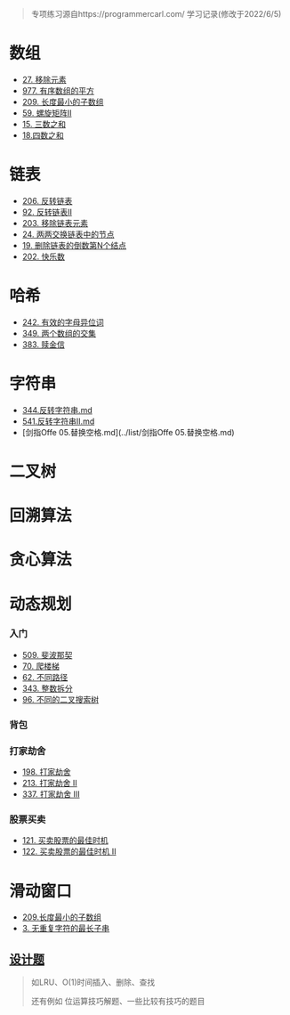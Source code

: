 > 专项练习源自https://programmercarl.com/ 学习记录(修改于2022/6/5)

# 数组
- [27. 移除元素](../list/27.移除元素.md)
- [977. 有序数组的平方](../list/977.有序数组的平方.md)
- [209. 长度最小的子数组](../list/209.长度最小的子数组.md)
- [59. 螺旋矩阵II](../list/59.螺旋矩阵II.md)
- [15. 三数之和](../list/15.三数之和)
- [18.四数之和](../list/18.四数之和.md)

# 链表
- [206. 反转链表](../list/206.反转链表.md)
- [92. 反转链表II](../list/92.反转链表II.md)
- [203. 移除链表元素](../list/203.移除链表元素.md)
- [24. 两两交换链表中的节点](../list/24.两两交换链表中的节点.md)
- [19. 删除链表的倒数第N个结点](../list/19.删除链表的倒数第N个结点.md)
- [202. 快乐数](../list/202.快乐数.md)
# 哈希
- [242. 有效的字母异位词](../list/242.有效的字母异位词.md)
- [349. 两个数组的交集](../list/349.两个数组的交集.md)
- [383. 赎金信](../list/383.赎金信.md)

# 字符串

- [344.反转字符串.md](../list/344.反转字符串.md)
- [541.反转字符串II.md](../list/541.反转字符串II.md)
- [剑指Offe 05.替换空格.md](../list/剑指Offe 05.替换空格.md)

# 二叉树

# 回溯算法

# 贪心算法

# 动态规划
### 	入门
- [509. 斐波那契](../list/509.斐波那契.md)
- [70. 爬楼梯](../list/70.爬楼梯)
- [62. 不同路径](../list/62.不同路径)
- [343. 整数拆分](../list/343.整数拆分)
- [96. 不同的二叉搜索树](../list/96.不同的二叉搜索树)
### 背包
### 打家劫舍
- [198. 打家劫舍](../list/198.打家劫舍.md)
- [213. 打家劫舍 II](../list/213.打家劫舍II.md)
- [337. 打家劫舍 III](../list/337.打家劫舍III.md)
### 股票买卖
- [121. 买卖股票的最佳时机](../list/121.买卖股票的最佳时机.md)
- [122. 买卖股票的最佳时机 II](../list/122.买卖股票的最佳时机II.md)
# 滑动窗口
- [209.长度最小的子数组](../list/209.长度最小的子数组.md)
- [3. 无重复字符的最长子串](../list/3.无重复字符的最长子串.md)

## [设计题](./设计题)

> 如LRU、O(1)时间插入、删除、查找
>
> 还有例如 位运算技巧解题、一些比较有技巧的题目

